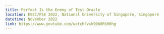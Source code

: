 ```yaml
---
title: Perfect Is the Enemy of Test Oracle
location: ESEC/FSE 2022, National University of Singapore, Singapore
datetime: November 2022
link: https://www.youtube.com/watch?v=k9060RSH0hg
---
```

